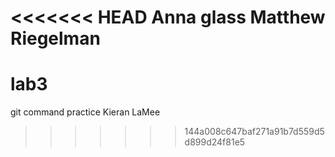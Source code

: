 <<<<<<< HEAD
Anna glass
Matthew Riegelman
=======
# lab3
git command practice
Kieran LaMee
>>>>>>> 144a008c647baf271a91b7d559d5d899d24f81e5
